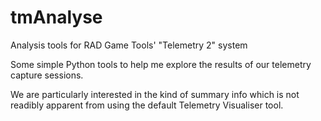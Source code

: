 tmAnalyse
=========

Analysis tools for RAD Game Tools' "Telemetry 2" system

Some simple Python tools to help me explore the results of our telemetry capture sessions.

We are particularly interested in the kind of summary info which is not readibly apparent from using the default Telemetry Visualiser tool.
